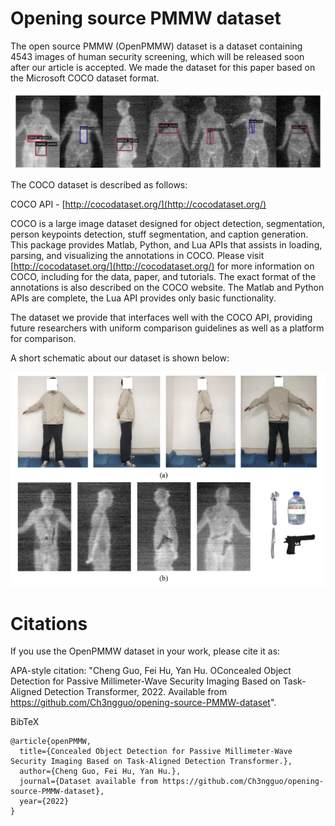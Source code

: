 # Opening source PMMW dataset

The open source PMMW (OpenPMMW) dataset is a dataset containing 4543 images of human security screening, which will be released soon after our article is accepted. We made the dataset for this paper based on the Microsoft COCO dataset format. 

![PWC](https://github.com/Ch3ngguo/opening-source-PMMW-dataset/blob/main/figs/fig_ground_truth.png)

The COCO dataset is described as follows:

COCO API - [http://cocodataset.org/](http://cocodataset.org/)

COCO is a large image dataset designed for object detection, segmentation, person keypoints detection, stuff segmentation, and caption generation. This package provides Matlab, Python, and Lua APIs that assists in loading, parsing, and visualizing the annotations in COCO. Please visit [http://cocodataset.org/](http://cocodataset.org/) for more information on COCO, including for the data, paper, and tutorials. The exact format of the annotations is also described on the COCO website. The Matlab and Python APIs are complete, the Lua API provides only basic functionality.

The dataset we provide that interfaces well with the COCO API, providing future researchers with uniform comparison guidelines as well as a platform for comparison.

A short schematic about our dataset is shown below:

![PWC](https://github.com/Ch3ngguo/opening-source-PMMW-dataset/blob/main/figs/fig_Experi_human.png)

# Citations

If you use the OpenPMMW dataset in your work, please cite it as:

APA-style citation: "Cheng Guo, Fei Hu, Yan Hu. OConcealed Object Detection for Passive Millimeter-Wave Security Imaging Based on Task-Aligned Detection Transformer, 2022. Available from https://github.com/Ch3ngguo/opening-source-PMMW-dataset".

BibTeX
```
@article{openPMMW,
  title={Concealed Object Detection for Passive Millimeter-Wave Security Imaging Based on Task-Aligned Detection Transformer.},
  author={Cheng Guo, Fei Hu, Yan Hu.},
  journal={Dataset available from https://github.com/Ch3ngguo/opening-source-PMMW-dataset},
  year={2022}
}
```
